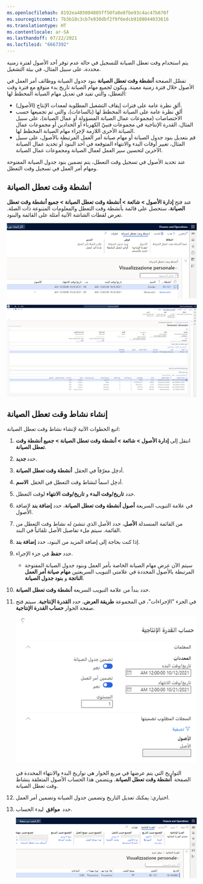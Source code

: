 ```yaml
---
ms.openlocfilehash: 8192ea485004805ff50fa0e8fbe93c4ac47b670f
ms.sourcegitcommit: 7b3b18c3cb7e930dbf2f9f6edcb9108044033616
ms.translationtype: HT
ms.contentlocale: ar-SA
ms.lasthandoff: 07/22/2021
ms.locfileid: "6667392"
---
```

يتم استخدام وقت تعطل الصيانة للتسجيل في حالة عدم توفر أحد الأصول لفترة زمنية محددة، على سبيل المثال، في بيئة التشغيل.  
 
تفصِّل الصفحة **أنشطة وقت تعطل الصيانة** بنود جدول الصيانة ووظائف أمر العمل في الأصول خلال فترة زمنية معينة. ويكون لجميع مهام الصيانة تاريخ بدء متوقع مع فترة وقت التعطل، والتي تفيد في تعديل مهام الصيانة المخطط لها: 
 
- ألقِ نظرة عامة على فترات إيقاف التشغيل المطلوبة لمعدات الإنتاج (الأصول). 
- ألقِ نظرة عامة على الصيانة المخطط لها (بالساعات)، والتي تم تجميعها حسب الاختصاصات (مجموعات عمال الصيانة المسؤولة أو عمال الصيانة)، على سبيل المثال، القدرة الإنتاجية في مجموعات فنييّ الكهرباء أو الحدادين أو مجموعات عمال الصيانة الأخرى اللازمة لإجراء مهام الصيانة المخطط لها. 
- قم بتعديل بنود جدول الصيانة أو مهام صيانة أمر العمل المرتبطة بالأصول، على سبيل المثال، تغيير أوقات البدء والانتهاء المتوقعة في أحد البنود أو تحديد عمال الصيانة الآخرين لتحسين سير العمل لعمال الصيانة ومجموعات عمال الصيانة. 

عند تحديد الأصول في تسجيل وقت التعطل، يتم تضمين بنود جدول الصيانة المفتوحة ومهام أمر العمل في تسجيل وقت التعطل.  
 
## <a name="maintenance-downtime-activities"></a>أنشطة وقت تعطل الصيانة 
عند فتح **إدارة الأصول > شائعة > أنشطة وقت تعطل الصيانة > جميع أنشطة وقت تعطل الصيانة**، ستحصل على قائمة بأنشطة وقت التعطل والمعلومات المتنوعة ذات الصلة. تعرض لقطات الشاشة الآتية أمثلة على القائمة والبنود. 
 
![لقطة شاشة للصفحة "أنشطة وقت تعطل الصيانة".](../media/downtime-1-ss.png)

[![لقطة شاشة لأنشطة وقت تعطل الصيانة مع بنود الجدول.](../media/downtime-2-ss.png)](../media/downtime-2-ss.png#lightbox)
 
## <a name="create-a-maintenance-downtime-activity"></a>إنشاء نشاط وقت تعطل الصيانة
اتبع الخطوات الآتية لإنشاء نشاط وقت تعطل الصيانة:

1.  انتقل إلى **إدارة الأصول > شائعة > أنشطة وقت تعطل الصيانة > جميع أنشطة وقت تعطل الصيانة**. 
2.  حدد **جديد**. 
3.  أدخِل معرّفاً في الحقل  **أنشطة وقت تعطل الصيانة**.
4.  أدخِل اسماً لنشاط وقت التعطل في الحقل  **الاسم**. 
5.  حدد **تاريخ/وقت البدء** و **تاريخ/وقت الانتهاء** لوقت التعطل.
6.  في علامة التبويب السريعة **أصول أنشطة وقت تعطل الصيانة**، حدد **إضافة بند** لإضافة الأصول. 
7.  من القائمة المنسدلة **الأصل**، حدد الأصل الذي تنشئ له نشاط وقت التعطل من القائمة. سيتم ملء تفاصيل الأصل تلقائياً في البند. 
8.  إذا كنت بحاجة إلى إضافة المزيد من البنود، حدد **إضافة بند**. 
9.  حدد **حفظ** في جزء الإجراء.  
    - سيتم الآن عرض مهام الصيانة الخاصة بأمر العمل وبنود جدول الصيانة المفتوحة المرتبطة بالأصول المحددة في علامتي التبويب السريعتين **مهام صيانة أمر العمل الناتجة** و **بنود جدول الصيانة**. 
10. حدد بنداً من علامة التبويب السريعة **أنشطة وقت تعطل الصيانة**. 
11. في الجزء "الإجراءات"، في المجموعة **طريقة العرض**، حدد **القدرة الإنتاجية**.
سيتم فتح صفحة الحوار **حساب القدرة الإنتاجية**.
 
    ![لقطة شاشة للصفحة "حساب القدرة الإنتاجية".](../media/capacity-load-ss.png)

    التواريخ التي يتم عرضها في مربع الحوار هي تواريخ البدء والانتهاء المحددة في الصفحة  **أنشطة وقت تعطل الصيانة**. ويتضمن هذا الحساب الأصول المتعلقة بنشاط وقت تعطل الصيانة. 
12. اختياري: يمكنك تعديل التاريخ وتضمين جدول الصيانة وتضمين أمر العمل. 
13. حدد  **موافق**  لبدء الحساب. 

    [![لقطة شاشة للصفحة "أداة إنشاء القدرة الإنتاجية".](../media/capacity-load2-ss.png)](../media/capacity-load2-ss.png#lightbox)